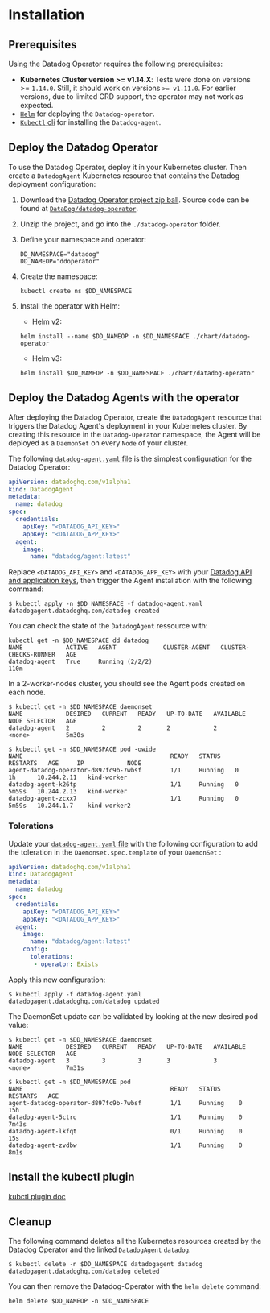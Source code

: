 # Installation

## Prerequisites

Using the Datadog Operator requires the following prerequisites:

- **Kubernetes Cluster version >= v1.14.X**: Tests were done on versions >= `1.14.0`. Still, it should work on versions `>= v1.11.0`. For earlier versions, due to limited CRD support, the operator may not work as expected.
- [`Helm`][1] for deploying the `Datadog-operator`.
- [`Kubectl` cli][2] for installing the `Datadog-agent`.

## Deploy the Datadog Operator

To use the Datadog Operator, deploy it in your Kubernetes cluster. Then create a `DatadogAgent` Kubernetes resource that contains the Datadog deployment configuration:

1. Download the [Datadog Operator project zip ball][5]. Source code can be found at [`DataDog/datadog-operator`][6].
2. Unzip the project, and go into the `./datadog-operator` folder.
3. Define your namespace and operator:

   ```shell
   DD_NAMESPACE="datadog"
   DD_NAMEOP="ddoperator"
   ```

4. Create the namespace:

   ```shell
   kubectl create ns $DD_NAMESPACE
   ```

5. Install the operator with Helm:

   - Helm v2:

   ```shell
   helm install --name $DD_NAMEOP -n $DD_NAMESPACE ./chart/datadog-operator
   ```

   - Helm v3:

   ```shell
   helm install $DD_NAMEOP -n $DD_NAMESPACE ./chart/datadog-operator
   ```

## Deploy the Datadog Agents with the operator

After deploying the Datadog Operator, create the `DatadogAgent` resource that triggers the Datadog Agent's deployment in your Kubernetes cluster. By creating this resource in the `Datadog-Operator` namespace, the Agent will be deployed as a `DaemonSet` on every `Node` of your cluster.

The following [`datadog-agent.yaml` file][7] is the simplest configuration for the Datadog Operator:

```yaml
apiVersion: datadoghq.com/v1alpha1
kind: DatadogAgent
metadata:
  name: datadog
spec:
  credentials:
    apiKey: "<DATADOG_API_KEY>"
    appKey: "<DATADOG_APP_KEY>"
  agent:
    image:
      name: "datadog/agent:latest"
```

Replace `<DATADOG_API_KEY>` and `<DATADOG_APP_KEY>` with your [Datadog API and application keys][8], then trigger the Agent installation with the following command:

```shell
$ kubectl apply -n $DD_NAMESPACE -f datadog-agent.yaml
datadogagent.datadoghq.com/datadog created
```

You can check the state of the `DatadogAgent` ressource with:

```shell
kubectl get -n $DD_NAMESPACE dd datadog
NAME            ACTIVE   AGENT             CLUSTER-AGENT   CLUSTER-CHECKS-RUNNER   AGE
datadog-agent   True     Running (2/2/2)                                           110m
```

In a 2-worker-nodes cluster, you should see the Agent pods created on each node.

```shell
$ kubectl get -n $DD_NAMESPACE daemonset
NAME            DESIRED   CURRENT   READY   UP-TO-DATE   AVAILABLE   NODE SELECTOR   AGE
datadog-agent   2         2         2       2            2           <none>          5m30s

$ kubectl get -n $DD_NAMESPACE pod -owide
NAME                                         READY   STATUS    RESTARTS   AGE     IP            NODE
agent-datadog-operator-d897fc9b-7wbsf        1/1     Running   0          1h      10.244.2.11   kind-worker
datadog-agent-k26tp                          1/1     Running   0          5m59s   10.244.2.13   kind-worker
datadog-agent-zcxx7                          1/1     Running   0          5m59s   10.244.1.7    kind-worker2
```

### Tolerations

Update your [`datadog-agent.yaml` file][9] with the following configuration to add the toleration in the `Daemonset.spec.template` of your `DaemonSet` :

```yaml
apiVersion: datadoghq.com/v1alpha1
kind: DatadogAgent
metadata:
  name: datadog
spec:
  credentials:
    apiKey: "<DATADOG_API_KEY>"
    appKey: "<DATADOG_APP_KEY>"
  agent:
    image:
      name: "datadog/agent:latest"
    config:
      tolerations:
       - operator: Exists
```

Apply this new configuration:

```shell
$ kubectl apply -f datadog-agent.yaml
datadogagent.datadoghq.com/datadog updated
```

The DaemonSet update can be validated by looking at the new desired pod value:

```shell
$ kubectl get -n $DD_NAMESPACE daemonset
NAME            DESIRED   CURRENT   READY   UP-TO-DATE   AVAILABLE   NODE SELECTOR   AGE
datadog-agent   3         3         3       3            3           <none>          7m31s

$ kubectl get -n $DD_NAMESPACE pod
NAME                                         READY   STATUS     RESTARTS   AGE
agent-datadog-operator-d897fc9b-7wbsf        1/1     Running    0          15h
datadog-agent-5ctrq                          1/1     Running    0          7m43s
datadog-agent-lkfqt                          0/1     Running    0          15s
datadog-agent-zvdbw                          1/1     Running    0          8m1s
```

## Install the kubectl plugin

[kubctl plugin doc](/docs/kubectl-plugin.md)

## Cleanup

The following command deletes all the Kubernetes resources created by the Datadog Operator and the linked `DatadogAgent` `datadog`.

```shell
$ kubectl delete -n $DD_NAMESPACE datadogagent datadog
datadogagent.datadoghq.com/datadog deleted
```

You can then remove the Datadog-Operator with the `helm delete` command:

```shell
helm delete $DD_NAMEOP -n $DD_NAMESPACE
```

[1]: https://helm.sh
[2]: https://kubernetes.io/docs/tasks/tools/install-kubectl/
[3]: https://www.openshift.com/learn/topics/operators
[4]: https://github.com/operator-framework/operator-sdk
[5]: https://github.com/DataDog/datadog-operator/archive/0.1.3.zip
[6]: https://github.com/DataDog/datadog-operator
[7]: https://github.com/DataDog/datadog-operator/blob/master/examples/datadog-agent.yaml
[8]: https://app.datadoghq.com/account/settings#api
[9]: https://github.com/DataDog/datadog-operator/blob/master/examples/datadog-agent-with-tolerations.yaml
